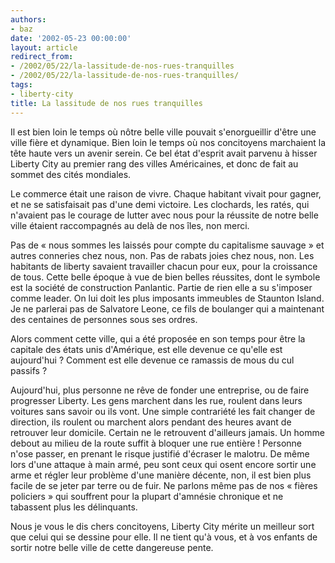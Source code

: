 ```yaml
---
authors:
- baz
date: '2002-05-23 00:00:00'
layout: article
redirect_from:
- /2002/05/22/la-lassitude-de-nos-rues-tranquilles
- /2002/05/22/la-lassitude-de-nos-rues-tranquilles/
tags:
- liberty-city
title: La lassitude de nos rues tranquilles
---
```



Il est bien loin le temps où nôtre belle ville pouvait s'enorgueillir d'être une ville fière et dynamique. Bien loin le temps où nos concitoyens marchaient la tête haute vers un avenir serein. Ce bel état d'esprit avait parvenu à hisser Liberty City au premier rang des villes Américaines, et donc de fait au sommet des cités mondiales.

Le commerce était une raison de vivre. Chaque habitant vivait pour gagner, et ne se satisfaisait pas d'une demi victoire. Les clochards, les ratés, qui n'avaient pas le courage de lutter avec nous pour la réussite de notre belle ville étaient raccompagnés au delà de nos îles, non merci.

Pas de « nous sommes les laissés pour compte du capitalisme sauvage » et autres conneries chez nous, non. Pas de rabats joies chez nous, non. Les habitants de liberty savaient travailler chacun pour eux, pour la croissance de tous. Cette belle époque à vue de bien belles réussites, dont le symbole est la société de construction Panlantic. Partie de rien elle a su s'imposer comme leader. On lui doit les plus imposants immeubles de Staunton Island. Je ne parlerai pas de Salvatore Leone, ce fils de boulanger qui a maintenant des centaines de personnes sous ses ordres.

Alors comment cette ville, qui a été proposée en son temps pour être la capitale des états unis d'Amérique, est elle devenue ce qu'elle est aujourd'hui ? Comment est elle devenue ce ramassis de mous du cul passifs ?

Aujourd'hui, plus personne ne rêve de fonder une entreprise, ou de faire progresser Liberty. Les gens marchent dans les rue, roulent dans leurs voitures sans savoir ou ils vont. Une simple contrariété les fait changer de direction, ils roulent ou marchent alors pendant des heures avant de retrouver leur domicile. Certain ne le retrouvent d'ailleurs jamais. Un homme debout au milieu de la route suffit à bloquer une rue entière ! Personne n'ose passer, en prenant le risque justifié d'écraser le malotru. De même lors d'une attaque à main armé, peu sont ceux qui osent encore sortir une arme et régler leur problème d'une manière décente, non, il est bien plus facile de se jeter par terre ou de fuir. Ne parlons même pas de nos « fières policiers » qui souffrent pour la plupart d'amnésie chronique et ne tabassent plus les délinquants.

Nous je vous le dis chers concitoyens, Liberty City mérite un meilleur sort que celui qui se dessine pour elle. Il ne tient qu'à vous, et à vos enfants de sortir notre belle ville de cette dangereuse pente.